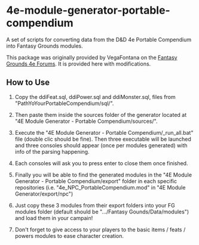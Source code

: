 # 4e-module-generator-portable-compendium
A set of scripts for converting data from the D&amp;D 4e Portable Compendium into Fantasy Grounds modules.

This package was originally provided by VegaFontana on the [Fantasy Grounds 4e Forums](https://www.fantasygrounds.com/forums/showthread.php?60524-4E-Module-Generator-Portable-compendium-gt-Fantasy-Grounds).  It is provided here with modifications.

## How to Use
1. Copy the ddiFeat.sql, ddiPower.sql and ddiMonster.sql, files from "PathYoYourPortableCompendium/sql/".

2. Then paste them inside the sources folder of the generator located at "4E Module Generator - Portable Compendium/sources/".

3. Execute the "4E Module Generator - Portable Compendium/_run_all.bat" file (double clic should be fine).
   Then three executable will be launched and three consoles should appear (once per modules generated) with info of the parsing happening.

4. Each consoles will ask you to press enter to close them once finished.

5. Finally you will be able to find the generated modules in the "4E Module Generator - Portable Compendium/export" folder in each specific repositories
   (i.e. "4e_NPC_PortableCompendium.mod" in "4E Module Generator/export/npc")

6. Just copy these 3 modules from their export folders into your FG modules folder (default should be ".../Fantasy Gounds/Data/modules") and load them in your campain!

7. Don't forget to give access to your players to the basic items / feats / powers modules to ease character creation.